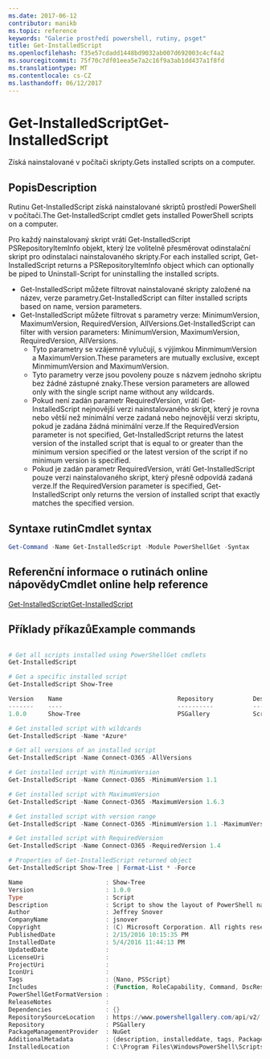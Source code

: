 ```yaml
---
ms.date: 2017-06-12
contributor: manikb
ms.topic: reference
keywords: "Galerie prostředí powershell, rutiny, psget"
title: Get-InstalledScript
ms.openlocfilehash: f35e57cdadd1448bd9032ab007d692003c4cf4a2
ms.sourcegitcommit: 75f70c7df01eea5e7a2c16f9a3ab1dd437a1f8fd
ms.translationtype: MT
ms.contentlocale: cs-CZ
ms.lasthandoff: 06/12/2017
---
```

# <a name="get-installedscript"></a><span data-ttu-id="12540-103">Get-InstalledScript</span><span class="sxs-lookup"><span data-stu-id="12540-103">Get-InstalledScript</span></span>

<span data-ttu-id="12540-104">Získá nainstalované v počítači skripty.</span><span class="sxs-lookup"><span data-stu-id="12540-104">Gets installed scripts on a computer.</span></span>

## <a name="description"></a><span data-ttu-id="12540-105">Popis</span><span class="sxs-lookup"><span data-stu-id="12540-105">Description</span></span>

<span data-ttu-id="12540-106">Rutinu Get-InstalledScript získá nainstalované skriptů prostředí PowerShell v počítači.</span><span class="sxs-lookup"><span data-stu-id="12540-106">The Get-InstalledScript cmdlet gets installed PowerShell scripts on a computer.</span></span>

<span data-ttu-id="12540-107">Pro každý nainstalovaný skript vrátí Get-InstalledScript PSRepositoryItemInfo objekt, který lze volitelně přesměrovat odinstalační skript pro odinstalaci nainstalovaného skripty.</span><span class="sxs-lookup"><span data-stu-id="12540-107">For each installed script, Get-InstalledScript returns a PSRepositoryItemInfo object which can optionally be piped to Uninstall-Script for uninstalling the installed scripts.</span></span>

- <span data-ttu-id="12540-108">Get-InstalledScript můžete filtrovat nainstalované skripty založené na název, verze parametry.</span><span class="sxs-lookup"><span data-stu-id="12540-108">Get-InstalledScript can filter installed scripts based on name, version parameters.</span></span>
- <span data-ttu-id="12540-109">Get-InstalledScript můžete filtrovat s parametry verze: MinimumVersion, MaximumVersion, RequiredVersion, AllVersions.</span><span class="sxs-lookup"><span data-stu-id="12540-109">Get-InstalledScript can filter with version parameters: MinimumVersion, MaximumVersion, RequiredVersion, AllVersions.</span></span>
  - <span data-ttu-id="12540-110">Tyto parametry se vzájemně vylučují, s výjimkou MinmimumVersion a MaximumVersion.</span><span class="sxs-lookup"><span data-stu-id="12540-110">These parameters are mutually exclusive, except MinmimumVersion and MaximumVersion.</span></span>
  - <span data-ttu-id="12540-111">Tyto parametry verze jsou povoleny pouze s názvem jednoho skriptu bez žádné zástupné znaky.</span><span class="sxs-lookup"><span data-stu-id="12540-111">These version parameters are allowed only with the single script name without any wildcards.</span></span>
  - <span data-ttu-id="12540-112">Pokud není zadán parametr RequiredVersion, vrátí Get-InstalledScript nejnovější verzi nainstalovaného skript, který je rovna nebo větší než minimální verze zadaná nebo nejnovější verzi skriptu, pokud je zadána žádná minimální verze.</span><span class="sxs-lookup"><span data-stu-id="12540-112">If the RequiredVersion parameter is not specified, Get-InstalledScript returns the latest version of the installed script that is equal to or greater than the minimum version specified or the latest version of the script if no minimum version is specified.</span></span> 
  - <span data-ttu-id="12540-113">Pokud je zadán parametr RequiredVersion, vrátí Get-InstalledScript pouze verzi nainstalovaného skript, který přesně odpovídá zadaná verze.</span><span class="sxs-lookup"><span data-stu-id="12540-113">If the RequiredVersion parameter is specified, Get-InstalledScript only returns the version of installed script that exactly matches the specified version.</span></span>

## <a name="cmdlet-syntax"></a><span data-ttu-id="12540-114">Syntaxe rutin</span><span class="sxs-lookup"><span data-stu-id="12540-114">Cmdlet syntax</span></span>

```powershell
Get-Command -Name Get-InstalledScript -Module PowerShellGet -Syntax
```

## <a name="cmdlet-online-help-reference"></a><span data-ttu-id="12540-115">Referenční informace o rutinách online nápovědy</span><span class="sxs-lookup"><span data-stu-id="12540-115">Cmdlet online help reference</span></span>

[<span data-ttu-id="12540-116">Get-InstalledScript</span><span class="sxs-lookup"><span data-stu-id="12540-116">Get-InstalledScript</span></span>](http://go.microsoft.com/fwlink/?LinkId=619790)

## <a name="example-commands"></a><span data-ttu-id="12540-117">Příklady příkazů</span><span class="sxs-lookup"><span data-stu-id="12540-117">Example commands</span></span>

```powershell

# Get all scripts installed using PowerShellGet cmdlets
Get-InstalledScript

# Get a specific installed script
Get-InstalledScript Show-Tree

Version    Name                                Repository           Description
-------    ----                                ----------           -----------
1.0.0      Show-Tree                           PSGallery            Script to show the layout of PowerShell namespaces (Tr...

# Get installed script with wildcards
Get-InstalledScript -Name *Azure*

# Get all versions of an installed script
Get-InstalledScript -Name Connect-O365 -AllVersions

# Get installed script with MinimumVersion
Get-InstalledScript -Name Connect-O365 -MinimumVersion 1.1

# Get installed script with MaximumVersion
Get-InstalledScript -Name Connect-O365 -MaximumVersion 1.6.3

# Get installed script with version range
Get-InstalledScript -Name Connect-O365 -MinimumVersion 1.1 -MaximumVersion 1.6.3

# Get installed script with RequiredVersion
Get-InstalledScript -Name Connect-O365 -RequiredVersion 1.4

# Properties of Get-InstalledScript returned object
Get-InstalledScript Show-Tree | Format-List * -Force

Name                       : Show-Tree
Version                    : 1.0.0
Type                       : Script
Description                : Script to show the layout of PowerShell namespaces (Trees) using ASCII
Author                     : Jeffrey Snover
CompanyName                : jsnover
Copyright                  : (C) Microsoft Corporation. All rights reserved.
PublishedDate              : 2/15/2016 10:15:35 PM
InstalledDate              : 5/4/2016 11:44:13 PM
UpdatedDate                :
LicenseUri                 :
ProjectUri                 :
IconUri                    :
Tags                       : {Nano, PSScript}
Includes                   : {Function, RoleCapability, Command, DscResource...}
PowerShellGetFormatVersion :
ReleaseNotes               :
Dependencies               : {}
RepositorySourceLocation   : https://www.powershellgallery.com/api/v2/
Repository                 : PSGallery
PackageManagementProvider  : NuGet
AdditionalMetadata         : {description, installeddate, tags, PackageManagementProvider...}
InstalledLocation          : C:\Program Files\WindowsPowerShell\Scripts


```

